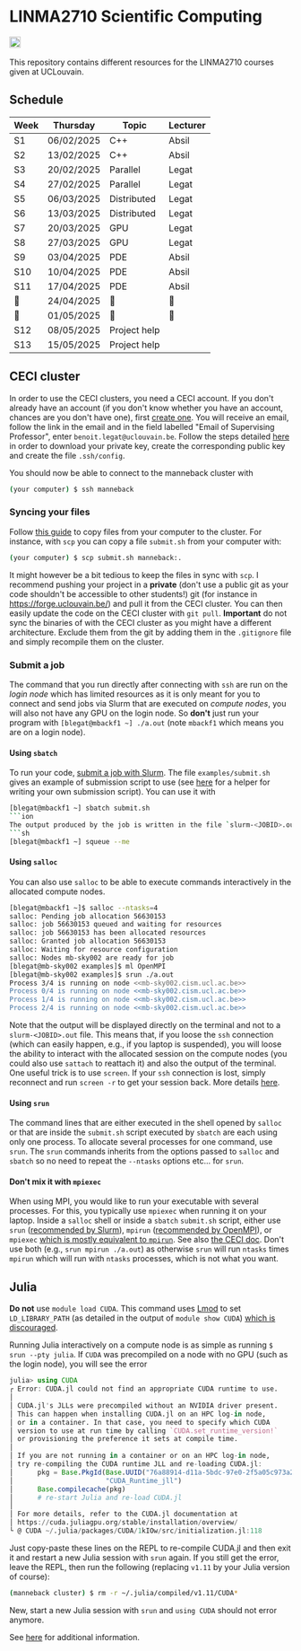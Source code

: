 # LINMA2710 Scientific Computing

[<img src="https://upload.wikimedia.org/wikipedia/commons/7/72/UCLouvain_logo.svg" height="20"/>](https://uclouvain.be/en-cours-2024-linma2710)
[<img src="https://upload.wikimedia.org/wikipedia/commons/c/c6/Moodle-logo.svg" height="16"/>](https://moodle.uclouvain.be/enrol/index.php?id=2951)

This repository contains different resources for the LINMA2710 courses given at UCLouvain.

## Schedule

| Week | Thursday   | Topic        | Lecturer |
|------|------------|--------------|----------|
| S1    | 06/02/2025 | C++          | Absil    |
| S2    | 13/02/2025 | C++          | Absil    |
| S3    | 20/02/2025 | Parallel     | Legat    |
| S4    | 27/02/2025 | Parallel     | Legat    |
| S5    | 06/03/2025 | Distributed  | Legat    |
| S6    | 13/03/2025 | Distributed  | Legat    |
| S7    | 20/03/2025 | GPU          | Legat    |
| S8    | 27/03/2025 | GPU          | Legat    |
| S9    | 03/04/2025 | PDE          | Absil    |
| S10   | 10/04/2025 | PDE          | Absil    |
| S11   | 17/04/2025 | PDE          | Absil    |
| 🥚    | 24/04/2025 | 🐇           | 🐰       |
| 🥚    | 01/05/2025 | 🐇           | 🐰       |
| S12   | 08/05/2025 | Project help |          |
| S13   | 15/05/2025 | Project help |          |

## CECI cluster

In order to use the CECI clusters, you need a CECI account.
If you don't already have an account (if you don't know whether you have an account, chances are you don't have one), first [create one](https://login.ceci-hpc.be/init/).
You will receive an email, follow the link in the email and in the field labelled "Email of Supervising Professor", enter `benoit.legat@uclouvain.be`.
Follow the steps detailed [here](https://support.ceci-hpc.be/doc/_contents/QuickStart/ConnectingToTheClusters/index.html) in order to download your private key, create the corresponding public key and create the file `.ssh/config`.

You should now be able to connect to the manneback cluster with
```sh
(your computer) $ ssh manneback
```

### Syncing your files

Follow [this guide](https://support.ceci-hpc.be/doc/_contents/ManagingFiles/TransferringFilesEffectively.html) to copy files from your computer to the cluster. For instance, with `scp` you can copy a file `submit.sh` from your computer with:
```sh
(your computer) $ scp submit.sh manneback:.
```
It might however be a bit tedious to keep the files in sync with `scp`. I recommend pushing your project in a **private** (don't use a public git as your code shouldn't be accessible to other students!) git (for instance in https://forge.uclouvain.be/) and pull it from the CECI cluster. You can then easily update the code on the CECI cluster with `git pull`.
**Important** do not sync the binaries of with the CECI cluster as you might have a different architecture. Exclude them from the git by adding them in the `.gitignore` file and simply recompile them on the cluster.

### Submit a job

The command that you run directly after connecting with `ssh` are run on the *login node* which has limited resources as it is only meant for you to connect and send jobs via Slurm that are executed on *compute nodes*, you will also not have any GPU on the login node. So **don't** just run your program with `[blegat@mbackf1 ~] ./a.out` (note `mbackf1` which means you are on a login node).

#### Using `sbatch`

To run your code, [submit a job with Slurm](https://support.ceci-hpc.be/doc/_contents/QuickStart/SubmittingJobs/SlurmTutorial.html).
The file `examples/submit.sh` gives an example of submission script to use (see [here](https://www.ceci-hpc.be/scriptgen.html) for a helper for writing your own submission script). You can use it with
```sh
[blegat@mbackf1 ~] sbatch submit.sh
```ion 
The output produced by the job is written in the file `slurm-<JOBID>.out` where `<JOBID>` is the job id listed in the `JOBID` column of the table outputted by
```sh
[blegat@mbackf1 ~] squeue --me
```

#### Using `salloc`

You can also use `salloc` to be able to execute commands interactively in the allocated compute nodes.
```sh
[blegat@mbackf1 ~]$ salloc --ntasks=4
salloc: Pending job allocation 56630153
salloc: job 56630153 queued and waiting for resources
salloc: job 56630153 has been allocated resources
salloc: Granted job allocation 56630153
salloc: Waiting for resource configuration
salloc: Nodes mb-sky002 are ready for job
[blegat@mb-sky002 examples]$ ml OpenMPI
[blegat@mb-sky002 examples]$ srun ./a.out
Process 3/4 is running on node <<mb-sky002.cism.ucl.ac.be>>
Process 0/4 is running on node <<mb-sky002.cism.ucl.ac.be>>
Process 1/4 is running on node <<mb-sky002.cism.ucl.ac.be>>
Process 2/4 is running on node <<mb-sky002.cism.ucl.ac.be>>
```

Note that the output will be displayed directly on the terminal and not to a `slurm-<JOBID>.out` file.
This means that, if you loose the `ssh` connection (which can easily happen, e.g., if you laptop is suspended),
you will loose the ability to interact with the allocated session on the compute nodes (you could also use `sattach` to reattach it) and also the output of the terminal.
One useful trick is to use `screen`. If your `ssh` connection is lost, simply reconnect and run `screen -r` to get your session back. More details [here](https://linuxize.com/post/how-to-use-linux-screen/).

#### Using `srun`

The command lines that are either executed in the shell opened by `salloc` or that are inside the `submit.sh` script executed by `sbatch` are each using only one process.
To allocate several processes for one command, use `srun`. The `srun` commands inherits from the options passed to `salloc` and `sbatch` so no need to repeat the `--ntasks` options etc... for `srun`.

#### Don't mix it with `mpiexec`

When using MPI, you would like to run your executable with several processes.
For this, you typically use `mpiexec` when running it on your laptop.
Inside a `salloc` shell or inside a `sbatch` `submit.sh` script, either use `srun` ([recommended by Slurm](https://slurm.schedmd.com/mpi_guide.html#open_mpi)), `mpirun` ([recommended by OpenMPI](https://docs.open-mpi.org/en/main/launching-apps/slurm.html)), or `mpiexec` [which is mostly equivalent to `mpirun`](https://stackoverflow.com/questions/25287981/mpiexec-vs-mpirun). See also [the CECI doc](https://support.ceci-hpc.be/doc/_contents/QuickStart/SubmittingJobs/SlurmTutorial.html#slurm-tasks).
Don't use both (e.g., `srun mpirun ./a.out`) as otherwise `srun` will run `ntasks` times `mpirun` which will run with `ntasks` processes, which is not what you want.

## Julia

**Do not** use `module load CUDA`. This command uses [Lmod](https://github.com/TACC/Lmod) to set `LD_LIBRARY_PATH` (as detailed in the output of `module show CUDA`) [which is discouraged](https://github.com/JuliaGPU/CUDA.jl/issues/1755).

Running Julia interactively on a compute node is as simple as running `$ srun --pty julia`.
If `CUDA` was precompiled on a node with no GPU (such as the login node), you will see the error
```julia
julia> using CUDA
┌ Error: CUDA.jl could not find an appropriate CUDA runtime to use.
│ 
│ CUDA.jl's JLLs were precompiled without an NVIDIA driver present.
│ This can happen when installing CUDA.jl on an HPC log-in node,
│ or in a container. In that case, you need to specify which CUDA
│ version to use at run time by calling `CUDA.set_runtime_version!`
│ or provisioning the preference it sets at compile time.
│ 
│ If you are not running in a container or on an HPC log-in node,
│ try re-compiling the CUDA runtime JLL and re-loading CUDA.jl:
│      pkg = Base.PkgId(Base.UUID("76a88914-d11a-5bdc-97e0-2f5a05c973a2"),
│                       "CUDA_Runtime_jll")
│      Base.compilecache(pkg)
│      # re-start Julia and re-load CUDA.jl
│ 
│ For more details, refer to the CUDA.jl documentation at
│ https://cuda.juliagpu.org/stable/installation/overview/
└ @ CUDA ~/.julia/packages/CUDA/1kIOw/src/initialization.jl:118
```
Just copy-paste these lines on the REPL to re-compile CUDA.jl and then exit it and restart a new Julia session with `srun` again.
If you still get the error, leave the REPL, then run the following (replacing `v1.11` by your Julia version of course):
```sh
(manneback cluster) $ rm -r ~/.julia/compiled/v1.11/CUDA*
```
New, start a new Julia session with `srun` and `using CUDA` should not error anymore.

See [here](https://enccs.github.io/julia-for-hpc/hpc-cluster/) for additional information.
